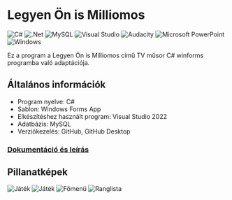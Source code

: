 # Legyen Ön is Milliomos

![C#](https://img.shields.io/badge/c%23-%23239120.svg?style=for-the-badge&logo=c-sharp&logoColor=white)
![.Net](https://img.shields.io/badge/.NET-5C2D91?style=for-the-badge&logo=.net&logoColor=white)
![MySQL](https://img.shields.io/badge/mysql-%2300f.svg?style=for-the-badge&logo=mysql&logoColor=white)
![Visual Studio](https://img.shields.io/badge/Visual%20Studio-5C2D91.svg?style=for-the-badge&logo=visual-studio&logoColor=white)
![Audacity](https://img.shields.io/badge/Audacity-0000CC?style=for-the-badge&logo=audacity&logoColor=white)
![Microsoft PowerPoint](https://img.shields.io/badge/Microsoft_PowerPoint-B7472A?style=for-the-badge&logo=microsoft-powerpoint&logoColor=white)
![Windows](https://img.shields.io/badge/Windows-0078D6?style=for-the-badge&logo=windows&logoColor=white)

Ez a program a Legyen Ön is Milliomos című TV műsor C# winforms programba való adaptációja. 
## Általános információk
- Program nyelve: C#
- Sablon: Windows Forms App
- Elkészítéshez használt program: Visual Studio 2022
- Adatbázis: MySQL
- Verziókezelés: GitHub, GitHub Desktop


### [Dokumentáció és leírás](https://czh.hu/f/wwbm.pdf)

## Pillanatképek
![Játék](https://github.com/ZenteCegledi/WhoWantsToBeAMillionare_hu/assets/74572824/af4c80d4-8312-477d-bf22-f67c1028e023)
![Játék](https://github.com/ZenteCegledi/WhoWantsToBeAMillionare_hu/assets/74572824/803ebd43-1900-484f-ac99-e5f964837b1d)
![Főmenü](https://github.com/ZenteCegledi/WhoWantsToBeAMillionare_hu/assets/74572824/17f0d0da-b065-40fa-94f5-ddfe2735170c)
![Ranglista](https://github.com/ZenteCegledi/WhoWantsToBeAMillionare_hu/assets/74572824/33ea7db3-f061-44cd-b120-f26c2f857ae3)
